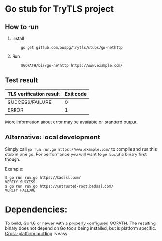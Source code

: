 # Go stub for TryTLS project

## How to run

1. Install

    ```shell
        go get github.com/ouspg/trytls/stubs/go-nethttp
    ```

2. Run

    ```shell
        $GOPATH/bin/go-nethttp https://www.example.com/
    ```

## Test result

| TLS verification result     | Exit code |
| ----------------------------| --------- |
| SUCCESS/FAILURE             | 0         |
| ERROR                       | 1         |

More information about error may be available on standard output.

## Alternative: local development

Simply call `go run run.go https://www.example.com/` to compile and run this
stub in one go. For performance you will want to `go build` a binary first
though.

Example:

```shell
$ go run run.go https://badssl.com/
VERIFY SUCCESS
$ go run run.go https://untrusted-root.badssl.com/
VERIFY FAILURE
```

# Dependencies:

To build, [Go 1.6 or newer][go] with a [properly configured GOPATH][GOPATH].
The resulting binary does not depend on Go tools being installed, but is
platform specific. [Cross-platform building][GOOS] is easy.


[go]: https://golang.org/ "The Go Programming Language"
[GOPATH]: https://golang.org/doc/code.html#GOPATH "How to Write Go Code - The GOPATH environment variable"
[GOOS]: https://github.com/golang/go/wiki/WindowsCrossCompiling
